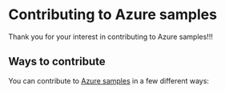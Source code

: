 # Contributing to Azure samples

Thank you for your interest in contributing to Azure samples!!!

## Ways to contribute

You can contribute to [Azure samples](https://azure.microsoft.com/documentation/samples/) in a few different ways:
